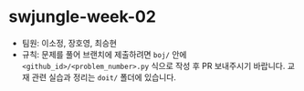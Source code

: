# swjungle-week-02

- 팀원: 이소정, 장호영, 최승현
- 규칙: 문제를 풀어 브랜치에 제출하려면 `boj/` 안에 `<github_id>/<problem_number>.py` 식으로 작성 후 PR 보내주시기 바랍니다. 교재 관련 실습과 정리는 `doit/` 폴더에 있습니다.

